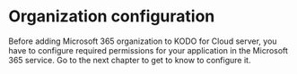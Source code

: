 # Organization configuration

Before adding Microsoft 365 organization to KODO for Cloud server, you have to configure required permissions for your application in the Microsoft 365 service. Go to the next chapter to get to know to configure it.

